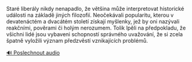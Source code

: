 
Staré liberály nikdy nenapadlo, že většina může interpretovat historické události na základě jiných filozofií. Neočekávali popularitu, kterou v devatenáctém a dvacátém století získají myšlenky, jež by oni nazývali reakčními, pověrami či holým nerozumem. Tolik lpěli na předpokladu, že všichni lidé jsou vybaveni schopností správného uvažování, že si zcela špatně vyložili význam předzvěstí vznikajících problémů.

[🔊 Poslechnout audio](/data/7-paragraphs/audio/chapter_168/para_004-Star-liberly-nikdy-nenapadlo-e-vtina-me-in.mp3)
